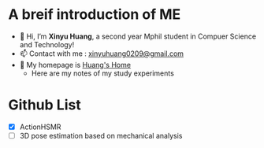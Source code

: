 # A breif introduction of ME
- 👋 Hi, I’m **Xinyu Huang**, a second year Mphil student in Compuer Science and Technology!
- 📫 Contact with me : xinyuhuang0209@gmail.com
- 🔗 My homepage is [Huang's Home](https://Souvenir-Yu.github.io/My-site/)
  - Here are my notes of my study experiments

# Github List
- [x] ActionHSMR
- [ ] 3D pose estimation based on mechanical analysis

<!---
xinyu0209/xinyu0209 is a ✨ special ✨ repository because its `README.md` (this file) appears on your GitHub profile.
You can click the Preview link to take a look at your changes.
--->
